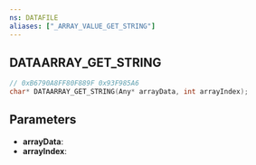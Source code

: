 ```yaml
---
ns: DATAFILE
aliases: ["_ARRAY_VALUE_GET_STRING"]
---
```

## DATAARRAY_GET_STRING

```c
// 0xB6790A8FF80F889F 0x93F985A6
char* DATAARRAY_GET_STRING(Any* arrayData, int arrayIndex);
```

## Parameters
* **arrayData**:
* **arrayIndex**:
